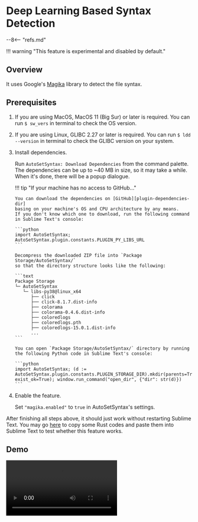 # Deep Learning Based Syntax Detection

--8<-- "refs.md"

!!! warning "This feature is experimental and disabled by default."

## Overview

It uses Google's [Magika](https://github.com/google/magika) library to detect the file syntax.

## Prerequisites

1.  If you are using MacOS, MacOS 11 (Big Sur) or later is required.
    You can run `$ sw_vers` in terminal to check the OS version.
1.  If you are using Linux, GLIBC 2.27 or later is required.
    You can run `$ ldd --version` in terminal to check the GLIBC version on your system.
 
1.  Install dependencies.

    Run `AutoSetSyntax: Download Dependencies` from the command palette.
    The dependencies can be up to \~40 MB in size, so it may take a while.
    When it's done, there will be a popup dialogue.

    !!! tip "If your machine has no access to GitHub..."

        You can download the dependencies on [GitHub][plugin-dependencies-dir]
        basing on your machine's OS and CPU architecture by any means.
        If you don't know which one to download, run the following command in Sublime Text's console:

        ```python
        import AutoSetSyntax; AutoSetSyntax.plugin.constants.PLUGIN_PY_LIBS_URL
        ```
        
        Decompress the downloaded ZIP file into `Package Storage/AutoSetSyntax/`
        so that the directory structure looks like the following:

        ```text
        Package Storage
        └─ AutoSetSyntax
           └─ libs-py38@linux_x64
              ├── click
              ├── click-8.1.7.dist-info
              ├── colorama
              ├── colorama-0.4.6.dist-info
              ├── coloredlogs
              ├── coloredlogs.pth
              ├── coloredlogs-15.0.1.dist-info
              ...
        ```

        You can open `Package Storage/AutoSetSyntax/` directory by running
        the following Python code in Sublime Text's console:

        ```python
        import AutoSetSyntax; (d := AutoSetSyntax.plugin.constants.PLUGIN_STORAGE_DIR).mkdir(parents=True, exist_ok=True); window.run_command("open_dir", {"dir": str(d)})
        ```

1.  Enable the feature.

    Set `"magika.enabled"` to `true` in AutoSetSyntax's settings.

After finishing all steps above, it should just work without restarting Sublime Text.
You may go [here](https://doc.rust-lang.org/rust-by-example/hello.html) to copy some Rust codes
and paste them into Sublime Text to test whether this feature works.

## Demo

<video controls="controls" style="max-width:100%">
  <source type="video/mp4" src="https://user-images.githubusercontent.com/6594915/133069990-ea6eaf22-f341-4c0c-9b74-1931f96c7183.mp4"></source>
  <p>Your browser does not support the video element.</p>
</video>
